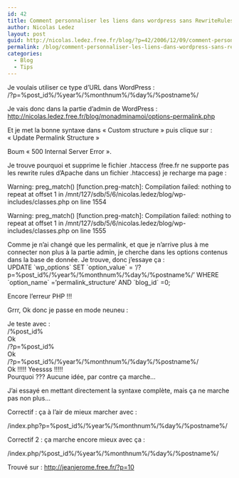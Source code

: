 ```yaml
---
id: 42
title: Comment personnaliser les liens dans wordpress sans RewriteRules Apache
author: Nicolas Ledez
layout: post
guid: http://nicolas.ledez.free.fr/blog/?p=42/2006/12/09/comment-personnaliser-les-liens-dans-wordpress-sans-rewriterules-apache/
permalink: /blog/comment-personnaliser-les-liens-dans-wordpress-sans-rewriterules-apache/
categories:
  - Blog
  - Tips
---
```

Je voulais utiliser ce type d&rsquo;URL dans WordPress :  
/?p=%post_id%/%year%/%monthnum%/%day%/%postname%/

Je vais donc dans la partie d&rsquo;admin de WordPress :  
http://nicolas.ledez.free.fr/blog/monadminamoi/options-permalink.php

Et je met la bonne syntaxe dans &laquo;&nbsp;Custom structure&nbsp;&raquo; puis clique sur : &laquo;&nbsp;Update Permalink Structure&nbsp;&raquo;

Boum &laquo;&nbsp;500 Internal Server Error&nbsp;&raquo;.

Je trouve pourquoi et supprime le fichier .htaccess (free.fr ne supporte pas les rewrite rules d&rsquo;Apache dans un fichier .htaccess) je recharge ma page :

Warning: preg_match() [function.preg-match]: Compilation failed: nothing to repeat at offset 1 in /mnt/127/sdb/5/6/nicolas.ledez/blog/wp-includes/classes.php on line 1554

Warning: preg_match() [function.preg-match]: Compilation failed: nothing to repeat at offset 1 in /mnt/127/sdb/5/6/nicolas.ledez/blog/wp-includes/classes.php on line 1555

Comme je n&rsquo;ai changé que les permalink, et que je n&rsquo;arrive plus à me connecter non plus à la partie admin, je cherche dans les options contenus dans la base de donnée. Je trouve, donc j&rsquo;essaye ça :  
UPDATE \`wp\_options\` SET \`option\_value\` = &lsquo;/?p=%post\_id%/%year%/%monthnum%/%day%/%postname%/&rsquo; WHERE \`option\_name\` =&rsquo;permalink\_structure&rsquo; AND \`blog\_id\` =0;

Encore l&rsquo;erreur PHP !!!

Grrr, Ok donc je passe en mode neuneu :

Je teste avec :  
/%post_id%  
Ok  
/?p=%post_id%  
Ok  
/?p=%post_id%/%year%/%monthnum%/%day%/%postname%/  
Ok !!!!! Yeessss !!!!!  
Pourquoi ??? Aucune idée, par contre ça marche&#8230;

J&rsquo;ai essayé en mettant directement la syntaxe complète, mais ça ne marche pas non plus&#8230;

Correctif : ça à l&rsquo;air de mieux marcher avec :

/index.php?p=%post_id%/%year%/%monthnum%/%day%/%postname%/

Correctif 2 : ça marche encore mieux avec ça :

/index.php/%post_id%/%year%/%monthnum%/%day%/%postname%/

Trouvé sur : http://jeanjerome.free.fr/?p=10